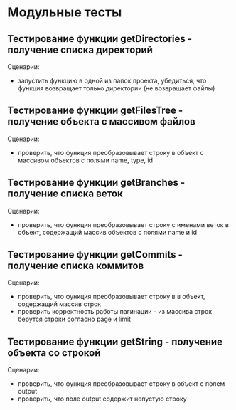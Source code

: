 # Модульные тесты

## Тестирование функции getDirectories -  получение списка директорий
Сценарии: 
  * запустить функцию в одной из папок проекта, убедиться, что функция возвращает только директории (не возвращает файлы)

## Тестирование функции getFilesTree - получение объекта с массивом файлов
Сценарии:
  * проверить, что функция преобразовывает строку в объект с массивом объектов с полями name, type, id

## Тестирование функции getBranches - получение списка веток
Сценарии:
  * проверить, что функция преобразовывает строку с именами веток в объект, содержащий массив объектов с полями name и id

## Тестирование функции getCommits - получение списка коммитов
Сценарии:
  * проверить, что функция преобразовывает строку в в объект, содержащий массив строк
  * проверить корректность работы пагинации - из массива строк берутся строки согласно page и limit
  
## Тестирование функции getString - получение объекта со строкой
Сценарии:
  * проверить, что функция преобразовывает строку в объект с полем output
  * проверить, что поле output содержит непустую строку
